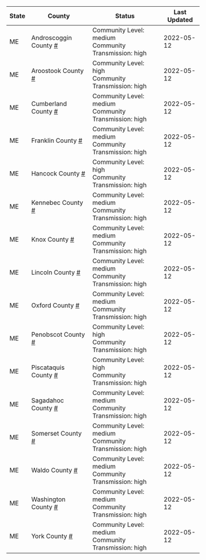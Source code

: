 State | County | Status | Last Updated
--- | --- | --- | --- 
ME | Androscoggin County <a href="#androscoggin_county">#</a> | <a name="androscoggin_county"></a>Community Level: medium<br/>Community Transmission: high | 2022-05-12
ME | Aroostook County <a href="#aroostook_county">#</a> | <a name="aroostook_county"></a>Community Level: high<br/>Community Transmission: high | 2022-05-12
ME | Cumberland County <a href="#cumberland_county">#</a> | <a name="cumberland_county"></a>Community Level: medium<br/>Community Transmission: high | 2022-05-12
ME | Franklin County <a href="#franklin_county">#</a> | <a name="franklin_county"></a>Community Level: medium<br/>Community Transmission: high | 2022-05-12
ME | Hancock County <a href="#hancock_county">#</a> | <a name="hancock_county"></a>Community Level: high<br/>Community Transmission: high | 2022-05-12
ME | Kennebec County <a href="#kennebec_county">#</a> | <a name="kennebec_county"></a>Community Level: medium<br/>Community Transmission: high | 2022-05-12
ME | Knox County <a href="#knox_county">#</a> | <a name="knox_county"></a>Community Level: medium<br/>Community Transmission: high | 2022-05-12
ME | Lincoln County <a href="#lincoln_county">#</a> | <a name="lincoln_county"></a>Community Level: medium<br/>Community Transmission: high | 2022-05-12
ME | Oxford County <a href="#oxford_county">#</a> | <a name="oxford_county"></a>Community Level: medium<br/>Community Transmission: high | 2022-05-12
ME | Penobscot County <a href="#penobscot_county">#</a> | <a name="penobscot_county"></a>Community Level: high<br/>Community Transmission: high | 2022-05-12
ME | Piscataquis County <a href="#piscataquis_county">#</a> | <a name="piscataquis_county"></a>Community Level: high<br/>Community Transmission: high | 2022-05-12
ME | Sagadahoc County <a href="#sagadahoc_county">#</a> | <a name="sagadahoc_county"></a>Community Level: medium<br/>Community Transmission: high | 2022-05-12
ME | Somerset County <a href="#somerset_county">#</a> | <a name="somerset_county"></a>Community Level: medium<br/>Community Transmission: high | 2022-05-12
ME | Waldo County <a href="#waldo_county">#</a> | <a name="waldo_county"></a>Community Level: medium<br/>Community Transmission: high | 2022-05-12
ME | Washington County <a href="#washington_county">#</a> | <a name="washington_county"></a>Community Level: medium<br/>Community Transmission: high | 2022-05-12
ME | York County <a href="#york_county">#</a> | <a name="york_county"></a>Community Level: medium<br/>Community Transmission: high | 2022-05-12
